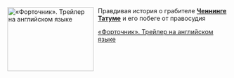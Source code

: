 <!--2025-07-01 11:00:58-->
<div class="yb">
  <div class="rss kino_kino"><a href="https://www.kino-teatr.ru/video/50931/" title="«Форточник». Трейлер на английском языке"><img src="https://www.kino-teatr.ru/video/1/3/50931/poster.jpg" width="196" height="147" align="left" hspace="5" style="margin: 0px 10px 0px 5px" alt="«Форточник». Трейлер на английском языке"/></a>Правдивая история о грабителе <a href=https://www.kino-teatr.ru/kino/acter/m/hollywood/61258/bio/ target=_blank><strong>Ченнинге Татуме</strong></a> и его побеге от правосудия <p class="titl"><a href="https://www.kino-teatr.ru/video/50931/">«Форточник». Трейлер на английском языке</a></p></div>
</div>
